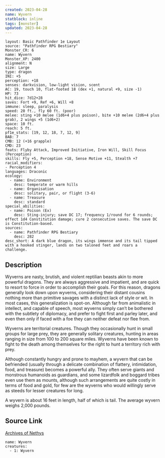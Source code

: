 ```yaml
---
created: 2023-04-28
name: Wyvern
statblock: inline
tags: [monster]
updated: 2023-04-28
---
```

```statblock
layout: Basic Pathfinder 1e Layout
source: "Pathfinder RPG Bestiary"
Monster_CR: 6
name: Wyvern
Monster_XP: 2400
alignment: N
size: Large
type: dragon
INI: +5
perception: +18
senses: darkvision, low-light vision, scent
AC: 19, touch 10, flat-footed 18 (dex +1, natural +9, size -1)
HP: 73
hit_dice: 7d12+28
saves: Fort +9, Ref +6, Will +8
immune: sleep, paralysis
speed: 20 ft., fly 60 ft. (poor)
melee: sting +10 melee (1d6+4 plus poison), bite +10 melee (2d6+4 plus grab), 2 wings +5 (1d6+2)
space: 10 ft.
reach: 5 ft.
pf1e_stats: [19, 12, 18, 7, 12, 9]
BAB: 7
CMB: 12 (+16 grapple)
CMD: 23
feats: Flyby Attack, Improved Initiative, Iron Will, Skill Focus (Perception)
skills: Fly +5, Perception +18, Sense Motive +11, Stealth +7
racial_modifiers:
- Perception 4
languages: Draconic
ecology:
  - name: Environment
    desc: temperate or warm hills
  - name: Organisation
    desc: solitary, pair, or flight (3-6)
  - name: Treasure
    desc: standard
special_abilities:
  - name: Poison (Ex)
    desc: Sting-injury; save DC 17; frequency 1/round for 6 rounds; effect 1d4 Constitution damage; cure 2 consecutive saves. The save DC is Constitution-based.
sources:
  - name: Pathfinder RPG Bestiary
    desc: 282
desc_short: A dark blue dragon, its wings immense and its tail tipped with a hooked stinger, lands on two taloned feet and roars a challenge.
```
## Description
Wyverns are nasty, brutish, and violent reptilian beasts akin to more powerful dragons. They are always aggressive and impatient, and are quick to resort to force in order to accomplish their goals. For this reason, dragons generally look down upon wyverns, considering their distant cousins nothing more than primitive savages with a distinct lack of style or wit. In most cases, this generalization is spot-on. Although far from animalistic in intellect, and capable of speech, most wyverns simply can’t be bothered with the subtlety of diplomacy, and prefer to fight first and parley later, and even then only if faced with a foe they can neither defeat nor flee from.

Wyverns are territorial creatures. Though they occasionally hunt in small groups for large prey, they are generally solitary creatures, hunting in areas ranging in size from 100 to 200 square miles. Wyverns have been known to fight to the death among themselves for the right to hunt a territory rich with prey.

Although constantly hungry and prone to mayhem, a wyvern that can be befriended (usually through a delicate combination of flattery, intimidation, food, and treasure) becomes a powerful ally. They often serve giants and monstrous humanoids as guardians, and some lizardfolk and boggard tribes even use them as mounts, although such arrangements are quite costly in terms of food and gold, for few are the wyverns who would willingly serve as steeds for lesser creatures for long.

A wyvern is about 16 feet in length, half of which is tail. The average wyvern weighs 2,000 pounds.
## Source Link
[Archives of Nethys](https://aonprd.com/MonsterDisplay.aspx?ItemName=Wyvern)
```encounter-table
name: Wyvern
creatures:
  - 1: Wyvern
```

